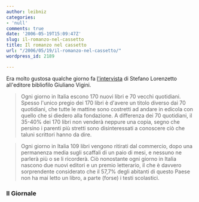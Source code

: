 ```yaml
---
author: leibniz
categories:
- 'null'
comments: true
date: '2006-05-19T15:09:47Z'
slug: il-romanzo-nel-cassetto
title: Il romanzo nel cassetto
url: "/2006/05/19/il-romanzo-nel-cassetto/"
wordpress_id: 2189

---
```

Era molto gustosa qualche giorno fa [l'intervista](http://www.ilgiornale.it/a.pic1?ID=89089) di Stefano Lorenzetto all'editore bibliofilo Giuliano Vigini.


> Ogni giorno in Italia escono 170 nuovi libri e 70 vecchi quotidiani. Spesso l'unico pregio dei 170 libri è d'avere un titolo diverso dai 70 quotidiani, che tutte le mattine sono costretti ad andare in edicola con quello che si diedero alla fondazione. A differenza dei 70 quotidiani, il 35-40% dei 170 libri non venderà neppure una copia, segno che persino i parenti più stretti sono disinteressati a conoscere ciò che taluni scrittori hanno da dire.




> Ogni giorno in Italia 109 libri vengono ritirati dal commercio, 	 	dopo una permanenza media sugli scaffali di un paio di mesi, e nessuno ne parlerà più o se li ricorderà. Ciò nonostante ogni giorno in Italia nascono due nuovi editori e un premio letterario, il che è davvero sorprendente considerato che il 57,7% degli abitanti di questo Paese non ha mai letto un libro, a parte (forse) i testi scolastici.




### Il Giornale
